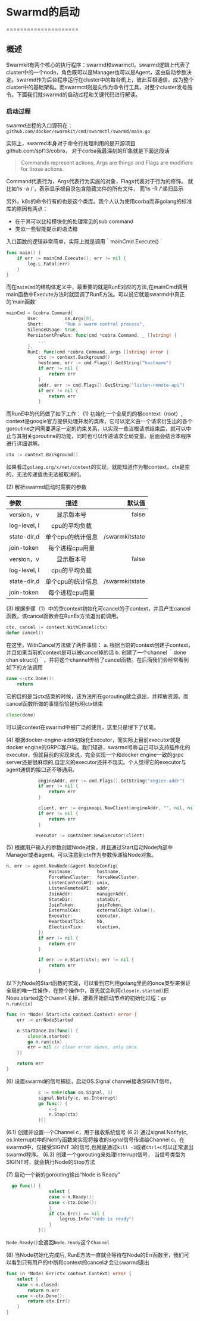 # Swarmd的启动
=====================

## 概述

Swarmkit有两个核心的执行程序：swarmd和swarmctl。swarmd逻辑上代表了cluster中的一个node，角色既可以是Manager也可以是Agent，这由启动参数决定。swarmd作为后台程序运行在cluster中的每台机上，彼此互相通信，成为整个cluster中的基础架构。而swarmctl则是向作为命令行工具，对整个cluster发号施令。下面我们就swarmd的启动过程和关键代码进行解读。

### 启动过程

swarmd进程的入口源码在：`github.com/docker/swarmkit/cmd/swarmctl/swarmd/main.go`

实际上，swarmd本身对于命令行处理利用的是开源项目 github.com/spf13/cobra， 对于corba我最深刻的印象就是下面这段话

>Commands represent actions, Args are things and Flags are modifiers for those actions.

Command代表行为，Args代表行为实施的对象，Flags代表对于行为的修饰。 就比如'ls -a /'，表示显示根目录包含隐藏文件的所有文件， 而'ls -R /'递归显示

另外，k8s的命令行有的也是这个类库。我个人认为使用corba而非golang的标准库的原因有两点：
* 在于其可以比较模块化的处理常见的sub command
* 类似一些智能提示的语法糖


入口函数的逻辑非常简单，实际上就是调用｀mainCmd.Execute()｀

```go
func main() {
	if err := mainCmd.Execute(); err != nil {
		log.L.Fatal(err)
	}
}
```

而在`mainCmd`的结构体定义中，最重要的就是RunE对应的方法,在mainCmd调用main函数中Execute方法时就回调了RunE方法。可以说它就是swarmd中真正的‘main函数’

```go
mainCmd = &cobra.Command{
		Use:          os.Args[0],
		Short:        "Run a swarm control process",
		SilenceUsage: true,
		PersistentPreRun: func(cmd *cobra.Command, _ []string) {
			...
		},
		RunE: func(cmd *cobra.Command, args []string) error {
			ctx := context.Background()
			hostname, err := cmd.Flags().GetString("hostname")
			if err != nil {
				return err
			}
			addr, err := cmd.Flags().GetString("listen-remote-api")
			if err != nil {
				return err
			}
```

而RunE中的代码做了如下工作：
(1) 初始化一个全局的的根context（root）, context是google官方提供处理并发的类库，它可以定义由一个请求衍生出的各个goroutine之间需要满足一定的约束关系，以实现一些当根请求结束后，就可以中止与其相关goroutine的功能，同时也可以传递请求全局变量。后面会结合本程序进行详细讲解。
```go
ctx := context.Background()
```
如果看过`golang.org/x/net/context`的实现，就能知道作为根context，ctx是空的，无法传递值也无法被取消的。

(2) 解析swarmd启动时需要的参数

| 参数        |    描述          |   默认值  | 
| :----------| :---------------:| --------:|
| version，v  | 显示版本号        | false    |
| log-level, l| cpu的平均负载    | |
| state-dir,d    | 单个cpu的统计信息 | /swarmkitstate |
| join-token   | 每个进程cpu用量 | 
| version，v  | 显示版本号        | false    |
| log-level, l| cpu的平均负载    | |
| state-dir,d    | 单个cpu的统计信息 | /swarmkitstate |
| join-token   | 每个进程cpu用量 | 

(3) 根据步骤（1）中的空context初始化可cancel的子context，并且产生cancel函数，该cancel函数会在RunEx方法退出前调用。

```go
ctx, cancel := context.WithCancel(ctx)
defer cancel()
```
在这里，WithCancel方法做了两件事情：
a. 根据当前的context创建子context，并且如果当前的context是可以被cancel掉的话
b. 创建了一个channel ｀done chan struct{}｀，并将这个channel传给了cancel函数。在后面我们会经常看到如下的方法调用

```go
case <-ctx.Done():
	return
```

它的目的是当ctx结束的时候，该方法所在gorouting就会退出，并释放资源。而cancel函数所做的事情恰恰是标明ctx结束

```go
close(done)
```
可以说context在swarmd中被广泛的使用，这里只是埋下了伏笔。

(4) 根据docker-engine-addr初始化Executor，而实际上目前executor就是docker engine的GRPC客户端。我们知道，swarmd号称自己可以支持插件化的executor，但就目前的实现来说，完全实现一个和docker engine一致的grpc server还是很麻烦的,自定义的executor还并不现实。个人觉得它的executor与agent通信的接口还不够通用。

```go
            engineAddr, err := cmd.Flags().GetString("engine-addr")
			if err != nil {
				return err
			}

            client, err := engineapi.NewClient(engineAddr, "", nil, nil)
			if err != nil {
				return err
			}

           executor := container.NewExecutor(client)
```

(5) 根据用户输入的参数创建Node对象，并且通过Start启动Node内部中Manager或者agent。可以注意到ctx作为参数传递给Node对象。

```go
n, err := agent.NewNode(&agent.NodeConfig{
				Hostname:         hostname,
				ForceNewCluster:  forceNewCluster,
				ListenControlAPI: unix,
				ListenRemoteAPI:  addr,
				JoinAddr:         managerAddr,
				StateDir:         stateDir,
				JoinToken:        joinToken,
				ExternalCAs:      externalCAOpt.Value(),
				Executor:         executor,
				HeartbeatTick:    hb,
				ElectionTick:     election,
			})
			if err != nil {
				return err
			}

			if err := n.Start(ctx); err != nil {
				return err
			}
```

以下为Node的Start函数的实现，可以看到它利用golang里面的once类型来保证全局的唯一性操作，在整个操作中，首先就会利用`close(n.started)`把Noee.started这个`Channel`关掉，接着开始启动节点的初始化过程：`go n.run(ctx)`
```go
func (n *Node) Start(ctx context.Context) error {
	err := errNodeStarted

	n.startOnce.Do(func() {
		close(n.started)
		go n.run(ctx)
		err = nil // clear error above, only once.
	})

	return err
}
```

(6) 设置swarmd的信号捕捉，启动OS.Signal channel接收SIGINT信号，

```go
            c := make(chan os.Signal, 1)
			signal.Notify(c, os.Interrupt)
			go func() {
				<-c
				n.Stop(ctx)
			}()

```

(6.1) 创建并设置一个Channel c，用于接收系统信号
(6.2) 通过signal.Notify(c, os.Interrupt)中的Notify函数来实现将接收的signal信号传递给Channel c。在swarmd中，仅接受SIGINT 3的信号,也就是通过`kill -3`或者`Ctrl+c`可以正常退出swarmd程序。
(6.3) 创建一个gorouting来处理Interrupt信号， 当信号类型为SIGINT时，就会执行Node的Stop方法

(7) 启动一个新的gorouting输出“Node is Ready”
```go
  go func() {
				select {
				case <-n.Ready():
				case <-ctx.Done():
				}
				if ctx.Err() == nil {
					logrus.Info("node is ready")
				}
			}()

```
`Node.Ready()`会返回`Node.ready`这个`Channel`


(8) 当Node初始化完成后, RunE方法一直就会等待在Node的Err函数里，我们可以看到只有用户的中断和context的cancel才会让swarmd退出

```go
func (n *Node) Err(ctx context.Context) error {
	select {
	case <-n.closed:
		return n.err
	case <-ctx.Done():
		return ctx.Err()
	}
}
```